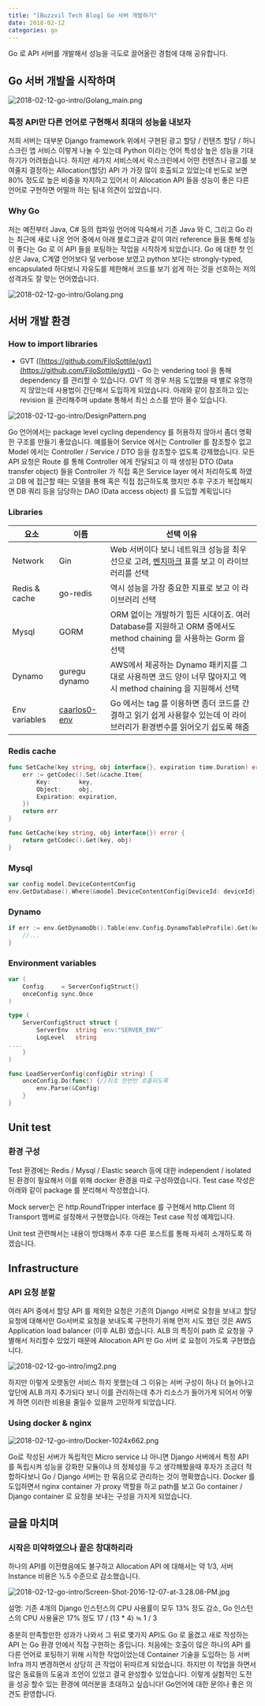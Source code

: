 ```yaml
---
title: "[Buzzvil Tech Blog] Go 서버 개발하기"
date: 2018-02-12
categories: go
---
```


Go 로 API 서버를 개발해서 성능을 극도로 끌어올린 경험에 대해 공유합니다.

## **Go 서버 개발을 시작하며**

![2018-02-12-go-intro/Golang_main.png](https://raw.githubusercontent.com/urunimi/urunimi.github.io/master/_posts/2018-02-12-go-intro/Golang_main.png)

### 특정 API만 다른 언어로 구현해서 최대의 성능을 내보자

저희 서버는 대부분 Django framework 위에서 구현된 광고 할당 / 컨텐츠 할당 / 허니스크린 앱 서비스 이렇게 나눌 수 있는데 Python 이라는 언어 특성상 높은 성능을 기대하기가 어려웠습니다. 하지만 세가지 서비스에서 락스크린에서 어떤 컨텐츠나 광고를 보여줄지 결정하는 Allocation(할당) API 가 가장 많이 호출되고 있었는데 빈도로 보면 80% 정도로 높은 비중을 차지하고 있어서 이 Allocation API 들을 성능이 좋은 다른 언어로 구현하면 어떨까 하는 팀내 의견이 있었습니다.

### Why Go

저는 예전부터 Java, C# 등의 컴파일 언어에 익숙해서 기존 Java 와 C, 그리고 Go 라는 최근에 새로 나온 언어 중에서 아래 블로그글과 같이 여러 reference 들을 통해 성능이 좋다는 Go 로 이 API 들을 포팅하는 작업을 시작하게 되었습니다. Go 에 대한 첫 인상은 Java, C계열 언어보다 덜 verbose 보였고 python 보다는 strongly-typed, encapsulated 하다보니 자유도를 제한해서 코드를 보기 쉽게 하는 것을 선호하는 저의 성격과도 잘 맞는 언어였습니다.

![2018-02-12-go-intro/Golang.png](https://raw.githubusercontent.com/urunimi/urunimi.github.io/master/_posts/2018-02-12-go-intro/Golang.png)

## 서버 개발 환경

### How to import libraries

- GVT ([https://github.com/FiloSottile/gvt](https://github.com/FiloSottile/gvt)) - Go 는 vendering tool 을 통해 dependency 를 관리할 수 있습니다. GVT 의 경우 처음 도입했을 때 별로 유명하지 않았는데 사용법이 간단해서 도입하게 되었습니다. 아래와 같이 참조하고 있는 revision 을 관리해주며 update 통해서 최신 소스를 받아 올수 있습니다.

![2018-02-12-go-intro/DesignPattern.png](https://raw.githubusercontent.com/urunimi/urunimi.github.io/master/_posts/2018-02-12-go-intro/DesignPattern.png)

Go 언어에서는 package level cycling dependency 를 허용하지 않아서 좀더 명확한 구조를 만들기 좋았습니다. 예를들어 Service 에서는 Controller 를 참조할수 없고 Model 에서는 Controller / Service / DTO 등을 참조할수 없도록 강제했습니다. 모든 API 요청은 Route 를 통해 Controller 에게 전달되고 이 때 생성된 DTO (Data transfer object) 들을 Controller 가 직접 혹은 Service layer 에서 처리하도록 하였고 DB 에 접근할 때는 모델을 통해 혹은 직접 접근하도록 했지만 추후 구조가 복잡해지면 DB 쿼리 등을 담당하는 DAO (Data access object) 를 도입할 계획입니다

### Libraries

| 요소 | 이름 | 선택 이유 |
| - | - | - |
| Network | Gin | Web 서버이다 보니 네트워크 성능을 최우선으로 고려, [벤치마크](https://github.com/gin-gonic/gin/blob/master/BENCHMARKS.md) 표를 보고 이 라이브러리를 선택 |
| Redis & cache | go-redis | 역시 성능을 가장 중요한 지표로 보고 이 라이브러리 선택
| Mysql | GORM | ORM 없이는 개발하기 힘든 시대이죠. 여러 Database를 지원하고 ORM 중에서도 method chaining 을 사용하는 Gorm 을 선택 |
| Dynamo |     guregu dynamo | AWS에서 제공하는 Dynamo 패키지를 그대로 사용하면 코드 양이 너무 많아지고 역시 method chaining 을 지원해서 선택
| Env variables | [caarlos0-env](https://github.com/caarlos0/env) | Go 에서는 tag 를 이용하면 좀더 코드를 간결하고 읽기 쉽게 사용할수 있는데 이 라이브러리가 환경변수를 읽어오기 쉽도록 해줌 |

### Redis cache

```go
func SetCache(key string, obj interface{}, expiration time.Duration) error {
    err := getCodec().Set(&cache.Item{
        Key:        key,
        Object:     obj,
        Expiration: expiration,
    })
    return err
}

func GetCache(key string, obj interface{}) error {
    return getCodec().Get(key, obj)
}

```

### Mysql

```go
var config model.DeviceContentConfig
env.GetDatabase().Where(&model.DeviceContentConfig{DeviceId: deviceId}).FirstOrInit(&config)
```

### Dynamo

```go
if err := env.GetDynamoDb().Table(env.Config.DynamoTableProfile).Get(keyId, deviceId).All(&profiles); err == nil && len(profiles) > 0 {
    //...
}
```

### Environment variables

```go
var (
    Config     = ServerConfigStruct{}
    onceConfig sync.Once
)

type (
    ServerConfigStruct struct {
        ServerEnv  string `env:"SERVER_ENV"`
        LogLevel   string
....
    }
)

func LoadServerConfig(configDir string) {
    onceConfig.Do(func() {//최초 한번반 호출되도록
        env.Parse(&Config)
    }
}

```

## Unit test

### 환경 구성

Test 환경에는 Redis / Mysql / Elastic search 등에 대한 independent / isolated 된 환경이 필요해서 이를 위해 docker 환경을 따로 구성하였습니다. Test case 작성은 아래와 같이 package 를 분리해서 작성했습니다.

Mock server는 은 http.RoundTripper interface 를 구현해서 http.Client 의 Transport 멤버로 설정해서 구현했습니다. 아래는 Test case 작성 예제입니다.

Unit test 관련해서는 내용이 방대해서 추후 다른 포스트를 통해 자세히 소개하도록 하겠습니다.

## Infrastructure

### API 요청 분할

여러 API 중에서 할당 API 를 제외한 요청은 기존의 Django 서버로 요청을 보내고 할당요청에 대해서만 Go서버로 요청을 보내도록 구현하기 위해 먼저 시도 했던 것은 AWS Application load balancer (이후 ALB) 였습니다. ALB 의 특징이 path 로 요청을 구별해서 처리할수 있었기 때문에 Allocation API 만 Go 서버 로 요청이 가도록 구현했습니다.

![2018-02-12-go-intro/img2.png](https://raw.githubusercontent.com/urunimi/urunimi.github.io/master/_posts/2018-02-12-go-intro/img2.png)

하지만 이렇게 오랫동안 서비스 하지 못했는데 그 이유는 서버 구성이 하나 더 늘어나고 앞단에 ALB 까지 추가되다 보니 이를 관리하는데 추가 리소스가 들어가게 되어서 어떻게 하면 이러한 비용을 줄일수 있을까 고민하게 되었습니다.

### Using docker & nginx

![2018-02-12-go-intro/Docker-1024x662.png](https://raw.githubusercontent.com/urunimi/urunimi.github.io/master/_posts/2018-02-12-go-intro/Docker-1024x662.png)

Go로 작성된 서버가 독립적인 Micro service 냐 아니면 Django 서버에서 특정 API 를 독립시켜 성능을 강화한 모듈이냐 의 정체성을 두고 생각해봤을때 후자가 조금더 적합하다보니 Go / Django 서버는 한 묶음으로 관리하는 것이 명확했습니다. Docker 를 도입하면서 nginx container 가 proxy 역할을 하고 path를 보고 Go container / Django container 로 요청을 보내는 구성을 가지게 되었습니다.

## 글을 마치며

### 시작은 미약하였으나 끝은 창대하리라

하나의 API를 이전했음에도 불구하고 Allocation API 에 대해서는 약 1/3, 서버 Instance 비용은 1⁄2.5 수준으로 감소했습니다.

![2018-02-12-go-intro/Screen-Shot-2016-12-07-at-3.28.08-PM.jpg](https://raw.githubusercontent.com/urunimi/urunimi.github.io/master/_posts/2018-02-12-go-intro/Screen-Shot-2016-12-07-at-3.28.08-PM.jpg)

설명: 기존 4개의 Django 인스턴스의 CPU 사용률이 모두 13% 정도 감소, Go 인스턴스의 CPU 사용율은 17% 정도 17 / (13 * 4) ≒ 1 / 3

충분히 만족할만한 성과가 나와서 그 뒤로 몇가지 API도 Go 로 옮겼고 새로 작성하는 API 는 Go 환경 안에서 직접 구현하는 중입니다. 처음에는 호출이 많은 하나의 API 를 다른 언어로 포팅하기 위해 시작한 작업이었는데 Container 기술을 도입하는 등 서버 Infra 까지 변경하면서 상당히 큰 작업이 뒤따르게 되었습니다. 하지만 이 작업을 하면서 많은 동료들의 도움과 조언이 있었고 결국 완성할수 있었습니다. 이렇게 실험적인 도전을 성공 할수 있는 환경에 여러분을 초대하고 싶습니다! Go언어에 대한 문의나 좋은 의견도 환영합니다.
